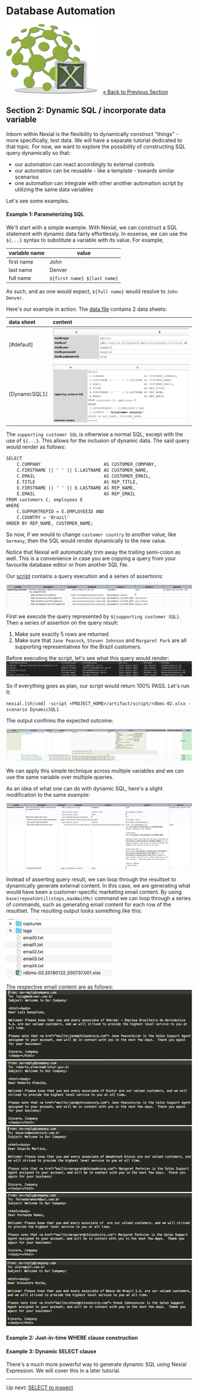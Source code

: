 # Database Automation
![logo](image/logo-x.png) &nbsp;&nbsp;&nbsp;[« Back to Previous Section](Database-Automation.md)

## Section 2: Dynamic SQL / incorporate data variable

Inborn within Nexial is the flexibility to dynamically construct "things" - more specifically, test 
data.  We will have a separate tutorial dedicated to that topic.  For now, we want to explore the 
possibility of constructing SQL query dynamically so that:
- our automation can react accordingly to external controls
- our automation can be reusable - like a template - towards similar scenarios
- one automation can integrate with other another automation script by utilizing the same
data variables

Let's see some examples.

#### Example 1: Parameterizing SQL
We'll start with a simple example.   With Nexial, we can construct a SQL statement with dynamic 
data fairly effortlessly.  In essense, we can use the `${...}` syntax to substitute a variable 
with its value.  For example,

| variable name | value                        |
| ------------- | ---------------------------- |
| first name    | John                         |
| last name     | Denver                       |
| full name     | `${first name} ${last name}` |

As such, and as one would expect, `${full name}` would resolve to `John Denver`.

Here's our example in action.  The [data file](../artifact/data/rdbms-02.data.xlsx) contains 2
data sheets:

| data sheet    |  content                                            |
| :------------ | :-------------------------------------------------- |
| [#default]    | ![#default](image/rdbms-mydb.png)                   |
| [DynamicSQL1] | ![DynamicSQL1](image/rdbms-02-DynamicSQL1.data.png) |

The `supporting customer SQL` is otherwise a normal SQL, except with the use of `${...}`.  This
allows for the inclusion of dynamic data.  The said query would render as follows:

```
SELECT
	C.COMPANY                        AS CUSTOMER_COMPANY,
	C.FIRSTNAME || ' ' || C.LASTNAME AS CUSTOMER_NAME,
	C.EMAIL                          AS CUSTOMER_EMAIL,
	E.TITLE                          AS REP_TITLE,
	E.FIRSTNAME || ' ' || E.LASTNAME AS REP_NAME,
	E.EMAIL                          AS REP_EMAIL
FROM customers C, employees E
WHERE
	C.SUPPORTREPID = E.EMPLOYEEID AND
	C.COUNTRY = 'Brazil'
ORDER BY REP_NAME, CUSTOMER_NAME;
```

So now, if we would to change `customer country` to another value, like `Germany`, then the SQL
would render dynamically to the new value.

Notice that Nexial will automatically trim away the trailing semi-colon as well.  This is a
convenience in case you are copying a query from your favourite database editor or from another 
SQL file.

Our [script](../artifact/data/rdbms-02.data.xlsx) contains a query execution and a series of 
assertions:

![DynamicSQL1](image/rdbms-02-DynamicSQL1.png)

First we execute the query represented by `${supporting customer SQL}`.  Then a series of 
assertion on the query result:
1. Make sure exactly 5 rows are returned
2. Make sure that `Jane Peacock`, `Steven Johnson` and `Margaret Park` are all supporting 
representatives for the Brazil customers.

Before executing the script, let's see what this query would render:
![DynamicSQL1 result](image/rdbms-02-DynamicSQL1.result.png)

So if everything goes as plan, our script would return 100% PASS.  Let's run it:

```
nexial.[sh|cmd] -script <PROJECT_HOME>/artifact/script/rdbms-02.xlsx -scenario DynamicSQL1
```

The output confirms the expected outcome:

![DynamicSQL1](image/rdbms-02-DynamicSQL1.output.png)

We can apply this simple technique across multiple variables and we can use the same variable
over multiple queries.

As an idea of what one can do with dynamic SQL, here's a slight modification to the same example:

![DynamicSQL1a](image/rdbms-02-DynamicSQL2.script.png)

Instead of asserting query result, we can loop through the resultset to dynamically generate 
external content.  In this case, we are generating what would have been a customer-specific 
marketing email content.  By using `base|repeatUntil(steps,maxWaitMs)` command we can loop
through a series of commands, such as generating email content for each row of the resultset. The
resulting output looks something like this:

![DynamicSQL1a output](image/rdbms-02-DynamicSQL2.output.png)

The respective email content are as follows:
![DynamicSQL1a email0](image/rdbms-02-DynamicSQL2.output-email0.png)
![DynamicSQL1a email1](image/rdbms-02-DynamicSQL2.output-email1.png)
![DynamicSQL1a email2](image/rdbms-02-DynamicSQL2.output-email2.png)
![DynamicSQL1a email3](image/rdbms-02-DynamicSQL2.output-email3.png)
![DynamicSQL1a email4](image/rdbms-02-DynamicSQL2.output-email4.png)


#### Example 2: Just-in-time WHERE clause construction

#### Example 3: Dynamic SELECT clause 

There's a much more powerful way to generate dynamic SQL using Nexial Expression.  We will cover 
this in a later tutorial.

---

Up next: [SELECT to inspect](Database-Automation-selectinspect.md)

